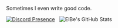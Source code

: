 Sometimes I even write good code.

[![Discord Presence](https://lanyard.cnrad.dev/api/745695237380243457)](https://discord.com/users/745695237380243457)&nbsp;&nbsp;
![ElBe's GitHub Stats](https://github-readme-stats.vercel.app/api?username=ElBe-Plaq&show_icons=true&locale=en&theme=tokyonight)
